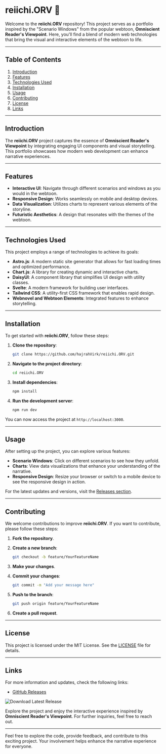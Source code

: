 # reiichi.ORV 📱

Welcome to the **reiichi.ORV** repository! This project serves as a portfolio inspired by the "Scenario Windows" from the popular webtoon, **Omniscient Reader's Viewpoint**. Here, you'll find a blend of modern web technologies that bring the visual and interactive elements of the webtoon to life.

---

## Table of Contents

1. [Introduction](#introduction)
2. [Features](#features)
3. [Technologies Used](#technologies-used)
4. [Installation](#installation)
5. [Usage](#usage)
6. [Contributing](#contributing)
7. [License](#license)
8. [Links](#links)

---

## Introduction

The **reiichi.ORV** project captures the essence of **Omniscient Reader's Viewpoint** by integrating engaging UI components and visual storytelling. This portfolio showcases how modern web development can enhance narrative experiences. 

---

## Features

- **Interactive UI**: Navigate through different scenarios and windows as you would in the webtoon.
- **Responsive Design**: Works seamlessly on mobile and desktop devices.
- **Data Visualization**: Utilizes charts to represent various elements of the storyline.
- **Futuristic Aesthetics**: A design that resonates with the themes of the webtoon.

---

## Technologies Used

This project employs a range of technologies to achieve its goals:

- **Astro.js**: A modern static site generator that allows for fast loading times and optimized performance.
- **Chart.js**: A library for creating dynamic and interactive charts.
- **DaisyUI**: A component library that simplifies UI design with utility classes.
- **Svelte**: A modern framework for building user interfaces.
- **Tailwind CSS**: A utility-first CSS framework that enables rapid design.
- **Webnovel and Webtoon Elements**: Integrated features to enhance storytelling.

---

## Installation

To get started with **reiichi.ORV**, follow these steps:

1. **Clone the repository**:
   ```bash
   git clone https://github.com/hajrahVirk/reiichi.ORV.git
   ```

2. **Navigate to the project directory**:
   ```bash
   cd reiichi.ORV
   ```

3. **Install dependencies**:
   ```bash
   npm install
   ```

4. **Run the development server**:
   ```bash
   npm run dev
   ```

You can now access the project at `http://localhost:3000`.

---

## Usage

After setting up the project, you can explore various features:

- **Scenario Windows**: Click on different scenarios to see how they unfold.
- **Charts**: View data visualizations that enhance your understanding of the narrative.
- **Responsive Design**: Resize your browser or switch to a mobile device to see the responsive design in action.

For the latest updates and versions, visit the [Releases section](https://github.com/hajrahVirk/reiichi.ORV/releases).

---

## Contributing

We welcome contributions to improve **reiichi.ORV**. If you want to contribute, please follow these steps:

1. **Fork the repository**.
2. **Create a new branch**:
   ```bash
   git checkout -b feature/YourFeatureName
   ```

3. **Make your changes**.
4. **Commit your changes**:
   ```bash
   git commit -m "Add your message here"
   ```

5. **Push to the branch**:
   ```bash
   git push origin feature/YourFeatureName
   ```

6. **Create a pull request**.

---

## License

This project is licensed under the MIT License. See the [LICENSE](LICENSE) file for details.

---

## Links

For more information and updates, check the following links:

- [GitHub Releases](https://github.com/hajrahVirk/reiichi.ORV/releases)
  
![Download Latest Release](https://img.shields.io/badge/Download%20Latest%20Release-v1.0.0-blue)

Explore the project and enjoy the interactive experience inspired by **Omniscient Reader's Viewpoint**. For further inquiries, feel free to reach out.

--- 

Feel free to explore the code, provide feedback, and contribute to this exciting project. Your involvement helps enhance the narrative experience for everyone.